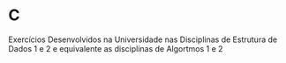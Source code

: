 # C
Exercícios Desenvolvidos na Universidade nas Disciplinas de Estrutura de Dados 1 e 2
                                     e equivalente as disciplinas de Algortmos 1 e 2
